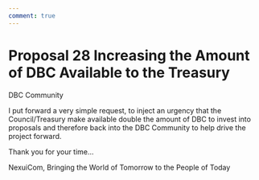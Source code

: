 ```yaml
---
comment: true
---
```


# Proposal 28 Increasing the Amount of DBC Available to the Treasury

DBC Community

I put forward a very simple request, to inject an urgency that the Council/Treasury make available double the amount of DBC to invest into proposals and therefore back into the DBC Community to help drive the project forward.

Thank you for your time...

NexuiCom, Bringing the World of Tomorrow to the People of Today
